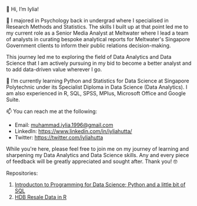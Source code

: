 👋 Hi, I’m Iylia!

👀 I majored in Psychology back in undergrad where I specialised in Research Methods and Statistics. The skills I built up at that point led me to
my current role as a Senior Media Analyst at Meltwater where I lead a team of analysts in curating bespoke analytical reports for Meltwater's Singapore Government clients to inform their public relations decision-making.

This journey led me to exploring the field of Data Analytics and Data Science that I am actively pursuing in my bid to become a better analyst and to 
add data-driven value wherever I go.

🌱 I’m currently learning Python and Statistics for Data Science at Singapore Polytechnic under its Specialist Diploma in Data Science (Data Analytics). I am also experienced in R, SQL, SPSS, MPlus, Microsoft Office and Google Suite.

📫 You can reach me at the following:
- Email: muhammad.iylia.1996@gmail.com
- LinkedIn: https://www.linkedin.com/in/iyliahutta/
- Twitter: https://twitter.com/iyliahutta

While you're here, please feel free to join me on my journey of learning and sharpening my Data Analytics and Data Science skills. Any and every piece of feedback
will be greatly appreciated and sought after. Thank you! 🤓

Repositories:
1. [Introducton to Programming for Data Science; Python and a little bit of SQL](https://github.com/iyliahutta/Intro-to-Programming-for-DS)
2. [HDB Resale Data in R](https://github.com/iyliahutta/singapore-hdb-resale-prices)

<!---
iyliahutta/iyliahutta is a ✨ special ✨ repository because its `README.md` (this file) appears on your GitHub profile.
You can click the Preview link to take a look at your changes.
--->
